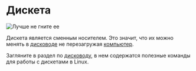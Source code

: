 # Дискета
![Лучше не гните ее](item:oc2:floppy)

Дискета является сменным носителем. Это значит, что их можно менять в [дисководе](../block/disk_drive.md) не перезагружая [компьютер](../block/disk_drive.md).

Загляните в раздел по [дисководу](../block/disk_drive.md), в нем содержатся полезные команды для работы с дискетами в Linux.
